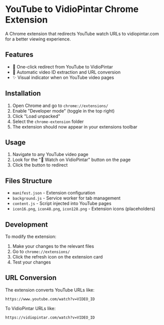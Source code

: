# YouTube to VidioPintar Chrome Extension

A Chrome extension that redirects YouTube watch URLs to vidiopintar.com for a better viewing experience.

## Features

- 🎯 One-click redirect from YouTube to VidioPintar
- 🔄 Automatic video ID extraction and URL conversion
- ✨ Visual indicator when on YouTube video pages

## Installation

1. Open Chrome and go to `chrome://extensions/`
2. Enable "Developer mode" (toggle in the top right)
3. Click "Load unpacked" 
4. Select the `chrome-extension` folder
5. The extension should now appear in your extensions toolbar

## Usage

1. Navigate to any YouTube video page
2. Look for the "🎯 Watch on VidioPintar" button on the page
3. Click the button to redirect

## Files Structure

- `manifest.json` - Extension configuration
- `background.js` - Service worker for tab management
- `content.js` - Script injected into YouTube pages
- `icon16.png`, `icon48.png`, `icon128.png` - Extension icons (placeholders)

## Development

To modify the extension:
1. Make your changes to the relevant files
2. Go to `chrome://extensions/`
3. Click the refresh icon on the extension card
4. Test your changes

## URL Conversion

The extension converts YouTube URLs like:
```
https://www.youtube.com/watch?v=VIDEO_ID
```

To VidioPintar URLs like:
```
https://vidiopintar.com/watch?v=VIDEO_ID
```